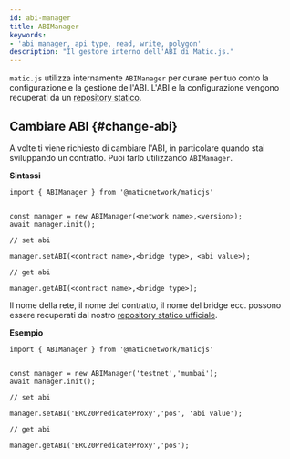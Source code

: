 ```yaml
---
id: abi-manager
title: ABIManager
keywords:
- 'abi manager, api type, read, write, polygon'
description: "Il gestore interno dell'ABI di Matic.js."
---
```


`matic.js` utilizza internamente `ABIManager` per curare per tuo conto la configurazione e la gestione dell'ABI. L'ABI e la configurazione vengono recuperati da un [repository statico](https://github.com/maticnetwork/static).

## Cambiare ABI {#change-abi}

A volte ti viene richiesto di cambiare l'ABI, in particolare quando stai sviluppando un contratto. Puoi farlo utilizzando `ABIManager`.

**Sintassi**

```
import { ABIManager } from '@maticnetwork/maticjs'


const manager = new ABIManager(<network name>,<version>);
await manager.init();

// set abi

manager.setABI(<contract name>,<bridge type>, <abi value>);

// get abi

manager.getABI(<contract name>,<bridge type>);
```

Il nome della rete, il nome del contratto, il nome del bridge ecc. possono essere recuperati dal nostro [repository statico ufficiale](https://github.com/maticnetwork/static/tree/master/network).

**Esempio**

```
import { ABIManager } from '@maticnetwork/maticjs'


const manager = new ABIManager('testnet','mumbai');
await manager.init();

// set abi

manager.setABI('ERC20PredicateProxy','pos', 'abi value');

// get abi

manager.getABI('ERC20PredicateProxy','pos');
```




